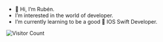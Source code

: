 - 👋 Hi, I’m Rubén.
- I’m interested in the world of developer.
- I’m currently learning to be a good  IOS Swift Developer.















![Visitor Count](https://profile-counter.glitch.me/{rubenalonso1973}/count.svg)






